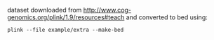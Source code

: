 dataset downloaded from http://www.cog-genomics.org/plink/1.9/resources#teach
and converted to bed using:
```
plink --file example/extra --make-bed
```

